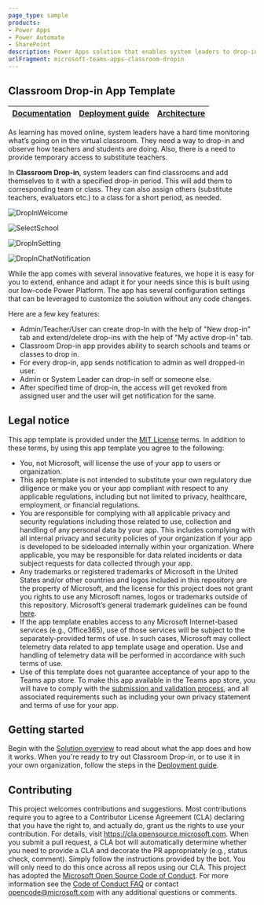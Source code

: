 ```yaml
---
page_type: sample
products:
- Power Apps
- Power Automate
- SharePoint
description: Power Apps solution that enables system leaders to drop-in to the class and observe how teachers and students are doing. They can also use this app to add any substitute teacher for short duration.
urlFragment: microsoft-teams-apps-classroom-dropin
---
```


## Classroom Drop-in App Template

| [Documentation](https://github.com/OfficeDev/microsoft-teams-apps-classroom-dropin/wiki/Home) | [Deployment guide](https://github.com/OfficeDev/microsoft-teams-apps-classroom-dropin/wiki/Deployment-guide) | [Architecture](https://github.com/OfficeDev/microsoft-teams-apps-classroom-dropin/wiki/Solution-Overview) |
| ---- | ---- | ---- |

As learning has moved online, system leaders have a hard time monitoring what’s going on in the virtual classroom. They need a way to drop-in and observe how teachers and students are doing.
Also, there is a need to provide temporary access to substitute teachers.
  
In **Classroom Drop-in**, system leaders can find classrooms and add themselves to it with a specified drop-in period. This will add them to corresponding team or class.
They can also assign others (substitute teachers, evaluators etc.) to a class for a short period, as needed.

![DropInWelcome](https://github.com/OfficeDev/microsoft-teams-apps-classroom-dropin/wiki/Images/DropInWelcome.png)

![SelectSchool](https://github.com/OfficeDev/microsoft-teams-apps-classroom-dropin/wiki/Images/SelectSchool.png)

![DropInSetting](https://github.com/OfficeDev/microsoft-teams-apps-classroom-dropin/wiki/Images/DropInSetting.png)

![DropInChatNotification](https://github.com/OfficeDev/microsoft-teams-apps-classroom-dropin/wiki/Images/DropInChatNotification.png)

While the app comes with several innovative features, we hope it is easy for you to extend, enhance and adapt it for your needs since this is built using our low-code Power Platform. The app has several configuration settings that can be leveraged to customize the solution without any code changes.

Here are a few key features:
- Admin/Teacher/User can create drop-In with the help of "New drop-in" tab and extend/delete drop-ins with the help of "My active drop-in" tab.
- Classroom Drop-in app provides ability to search schools and teams or classes to drop in.
- For every drop-in, app sends notification to admin as well dropped-in user.
- Admin or System Leader can drop-in self or someone else.
- After specified time of drop-in, the access will get revoked from assigned user and the user will get notification for the same.

## Legal notice

This app template is provided under the [MIT License](https://github.com/OfficeDev/microsoft-teams-apps-classroom-dropin/blob/master/LICENSE) terms. In addition to these terms, by using this app template you agree to the following:
- You, not Microsoft, will license the use of your app to users or organization.
- This app template is not intended to substitute your own regulatory due diligence or make you or your app compliant with respect to any applicable regulations, including but not limited to privacy, healthcare, employment, or financial regulations.
- You are responsible for complying with all applicable privacy and security regulations including those related to use, collection and handling of any personal data by your app. This includes complying with all internal privacy and security policies of your organization if your app is developed to be sideloaded internally within your organization. Where applicable, you may be responsible for data related incidents or data subject requests for data collected through your app.
- Any trademarks or registered trademarks of Microsoft in the United States and/or other countries and logos included in this repository are the property of Microsoft, and the license for this project does not grant you rights to use any Microsoft names, logos or trademarks outside of this repository. Microsoft’s general trademark guidelines can be found [here](https://www.microsoft.com/en-us/legal/intellectualproperty/trademarks/usage/general.aspx).
- If the app template enables access to any Microsoft Internet-based services (e.g., Office365), use of those services will be subject to the separately-provided terms of use. In such cases, Microsoft may collect telemetry data related to app template usage and operation. Use and handling of telemetry data will be performed in accordance with such terms of use.
- Use of this template does not guarantee acceptance of your app to the Teams app store. To make this app available in the Teams app store, you will have to comply with the [submission and validation process](https://docs.microsoft.com/en-us/microsoftteams/platform/concepts/deploy-and-publish/appsource/publish), and all associated requirements such as including your own privacy statement and terms of use for your app.

## Getting started

Begin with the [Solution overview](https://github.com/OfficeDev/microsoft-teams-apps-classroom-dropin/wiki/Solution-overview) to read about what the app does and how it works.
When you're ready to try out Classroom Drop-in, or to use it in your own organization, follow the steps in the [Deployment guide](https://github.com/OfficeDev/microsoft-teams-apps-classroom-dropin/wiki/Deployment-guide).

## Contributing
This project welcomes contributions and suggestions. Most contributions require you to agree to a Contributor License Agreement (CLA) declaring that you have the right to, and actually do, grant us the rights to use your contribution. For details, visit https://cla.opensource.microsoft.com.
When you submit a pull request, a CLA bot will automatically determine whether you need to provide a CLA and decorate the PR appropriately (e.g., status check, comment). Simply follow the instructions provided by the bot. You will only need to do this once across all repos using our CLA.
This project has adopted the [Microsoft Open Source Code of Conduct](https://opensource.microsoft.com/codeofconduct/).
For more information see the [Code of Conduct FAQ](https://opensource.microsoft.com/codeofconduct/faq/) or contact [opencode@microsoft.com](mailto:opencode@microsoft.com) with any additional questions or comments.
